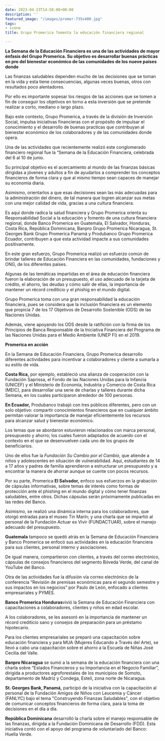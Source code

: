 ```yaml
---
date: 2023-04-23T14:58:08+00:00
description: ''
featured_image: "/images/promer-735x400.jpg"
tags:
- scene
title: Grupo Promerica fomenta la educación financiera regional

---
```

**La Semana de la Educación Financiera es una de las actividades de mayor énfasis del Grupo Promerica. Su objetivo es desarrollar buenas prácticas en pro del bienestar económico de las comunidades de los nueve países donde**

Las finanzas saludables dependen mucho de las decisiones que se toman en la vida y esta tiene consecuencias, algunas veces buenas, otros con resultados poco alentadores.

Por ello es importante sopesar los riesgos de las acciones que se tomen a fin de conseguir los objetivos en torno a esta inversión que se pretende realizar a corto, mediano o largo plazo.

Bajo este contexto, Grupo Promerica, a través de la división de Inversión Social, impulsa iniciativas financieras con el propósito de impulsar el conocimiento y el desarrollo de buenas practicas que contribuyan al bienestar económico de los colaboradores y de las comunidades donde opera.

Una de las actividades que recientemente realizó este conglomerado financiero regional fue la “Semana de la Educación Financiera, celebrada del 6 al 10 de junio.

Su principal objetivo es el acercamiento al mundo de las finanzas básicas dirigidas a jóvenes y adultos a fin de ayudarlos a comprender los conceptos financieros de forma clara y que al mismo tiempo sean capaces de manejar su economía diaria.

Asimismo, orientarlos a que esas decisiones sean las más adecuadas para la administración del dinero, de tal manera que logren alcanzar sus metas con una mejor calidad de vida, gracias a una cultura financiera.

Es aquí donde radica la salud financiera y Grupo Promerica orienta su Responsabilidad Social a la educación y fomento de una cultura financiera regional, donde Banco Promerica en Guatemala, El Salvador, Honduras, Costa Rica, República Dominicana, Banpro Grupo Promerica Nicaragua, St. Georges Bank Grupo Promerica Panamá y Produbanco Grupo Promerica Ecuador, contribuyen a que esta actividad impacte a sus comunidades positivamente.

En este gran esfuerzo, Grupo Promerica realizó un esfuerzo común de brindar talleres de Educación Financiera en las comunidades, fundaciones y ONG, de los diferentes países.

Algunas de las temáticas impartidas en el área de educación financiera fueron la elaboración de un presupuesto, el uso adecuado de la tarjeta de crédito, el ahorro, las deudas y cómo salir de ellas, la importancia de mantener un récord crediticio y el phishig en el mundo digital.

Grupo Promerica toma con una gran responsabilidad la educación financiera, pues se considera que la inclusión financiera es un elemento que propicia 7 de los 17 Objetivos de Desarrollo Sostenible (ODS) de las Naciones Unidas.

Además, viene apoyando los ODS desde la ratifición con la firma de los Principios de Banca Responsable de la Iniciativa Financiera del Programa de las Naciones Unidas para el Medio Ambiente (UNEP FI) en el 2019.

**Promerica en acción**

En la Semana de Educación Financiera, Grupo Promerica desarrollo diferentes actividades para incentivar a colaboradores y cliente a sumarla a su estilo de vida.

**Costa Rica,** por ejemplo, estableció una alianza de cooperación con la Fundación Saprissa, el Fondo de las Naciones Unidas para la Infancia (UNICEF) y el Ministerio de Economía, Industria y Comercio de Costa Rica (MEIC), para desarrollar una serie de charlas y talleres durante dicha Semana, en los cuales participaron alrededor de 100 personas.

**En Ecuador,** Produbanco trabajó con tres públicos diferentes, pero con un solo objetivo: compartir conocimientos financieros que en cualquier ámbito permitan valorar la importancia de manejar eficientemente los recursos para alcanzar salud y bienestar económico.

Los temas que se abordaron estuvieron relacionados con marca personal, presupuesto y ahorro; los cuales fueron adaptados de acuerdo con el contexto en el que se desenvuelven cada uno de los grupos de beneficiarios.

Uno de ellos fue la _Fundación Su Cambio por el Cambio_, que atiende a niños y adolescentes en situación de vulnerabilidad. Aquí, estudiantes de 14 a 17 años y padres de familia aprendieron a estructurar un presupuesto y a encontrar la manera de ahorrar aunque se cuente con pocos recursos.

Por su parte, Promerica **El Salvador,** enfoco sus esfuerzos en la grabación de cápsulas informativas, sobre temas de interés como formas de protección ante el phishing en el mundo digital y cómo tener finanzas saludables, entre otros. Dichas cápsulas serán próximamente publicadas en las redes del Banco.

Asimismo, se realizó una dinámica interna para los colaboradores, que otorgó entradas para el museo Tin Marín; y una charla que se impartió al personal de la Fundación Actuar es Vivir (FUNDACTUAR), sobre el manejo adecuado del presupuesto.

**Guatemala** tampoco se quedó atrás en la Semana de Educación Financiera y Banco Promerica se enfocó sus actividades en la educación financiera para sus clientes, personal interno y asociaciones.

De igual manera, compartieron con clientes, a través del correo electrónico, cápsulas de consejos financieros del segmento Bóveda Verde, del canal de YouTube del Banco.

Otra de las actividades fue la difusión vía correo electrónico de la conferencia “Revisión de premisas económicas para el segundo semestre y sus impactos en los negocios” por Paulo de León, enfocado a clientes empresariales y PYMES.

**Banco Promerica Honduras**vivió la Semana de Educación Financiera con capacitaciones a colaboradores, clientes y niños en edad escolar.

A los colaboradores, se les asesoró en la importancia de mantener un récord crediticio sano y consejos de preparación para un préstamo hipotecario.

Para los clientes empresariales se preparó una capacitación sobre educación financiera y para MUA (Mujeres Educando a Través del Arte), se llevó a cabo una capacitación sobre el ahorro a la Escuela de Niñas José Cecilia del Valle.

**Banpro Nicaragua** se sumó a la semana de la educación financiera con una charla sobre “Estados Financieros y su Importancia en el Negocio Familiar”, dirigida a productores agroforestales de los municipios de Somoto, departamento de Madriz y Condega, Estelí, zona norte de Nicaragua.

**St. Georges Bank, Panamá,** participó de la iniciativa con la capacitación al personal de la Fundación Amigos de Niños con Leucemia y Cáncer (FANLYC) bajo el tema "Construyendo Finanzas Saludables", con el objetivo de comunicar conceptos financieros de forma clara, para la toma de decisiones en el día a día.

**República Dominicana** desarrolló la charla sobre el manejo responsable de las finanzas, dirigida a la Fundación Dominicana de Desarrollo (FDD). Esta iniciativa contó con el apoyo del programa de voluntariado del Banco: Huella Verde.
